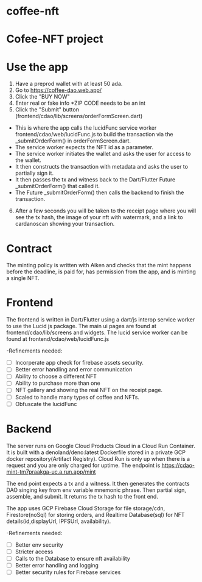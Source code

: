 # coffee-nft
# Cofee-NFT project

# Use the app
1. Have a preprod wallet with at least 50 ada.
2. Go to https://coffee-dao.web.app/
3. Click the "BUY NOW"
4. Enter real or fake info *ZIP CODE needs to be an int
5. Click the "Submit" button (frontend/cdao/lib/screens/orderFormScreen.dart)
- This is where the app calls the lucidFunc service worker frontend/cdao/web/lucidFunc.js to build the transaction via the _submitOrderForm() in orderFormScreen.dart. 
- The service worker expects the NFT id as a parameter. 
- The service worker initiates the wallet and asks the user for access to the wallet. 
- It then constructs the transaction with metadata and asks the user to partially sign it. 
- It then passes the tx and witness back to the Dart/Flutter Future _submitOrderForm() that called it. 
- The Future _submitOrderForm() then calls the backend to finish the transaction.
6. After a few seconds you will be taken to the receipt page where you will see the tx hash, the image of your nft with watermark, and a link to cardanoscan showing your transaction.

# Contract
The minting policy is written with Aiken and checks that the mint happens before the deadline, is paid for, has permission from the app, and is minting a single NFT.

# Frontend
The frontend is written in Dart/Flutter using a dart/js interop service worker to use the Lucid js package. The main ui pages are found at frontend/cdao/lib/screens and widgets. The lucid service worker can be found at frontend/cdao/web/lucidFunc.js

-Refinements needed:
- [ ] Incorperate app check for firebase assets security.
- [ ] Better error handling and error communication
- [ ] Ability to choose a different NFT
- [ ] Ability to purchase more than one
- [ ] NFT gallery and showing the real NFT on the receipt page.
- [ ] Scaled to handle many types of coffee and NFTs.
- [ ] Obfuscate the lucidFunc

# Backend
The server runs on Google Cloud Products Cloud in a Cloud Run Container. It is built with a denoland/deno:latest Dockerfile stored in a private GCP docker repository(Artifact Registry). Cloud Run is only up when there is a request and you are only charged for uptime. The endpoint is https://cdao-mint-tm7praakga-uc.a.run.app/mint

The end point expects a tx and a witness. It then generates the contracts DAO singing key from env variable mnemonic phrase. Then partial sign, assemble, and submit. It returns the tx hash to the front end.

The app uses GCP Firebase Cloud Storage for file storage/cdn, Firestore(noSql) for storing orders, and Realtime Database(sql) for NFT details(id,displayUrl, IPFSUrl, availability).

-Refinements needed:
- [ ] Better env security
- [ ] Stricter access
- [ ] Calls to the Database to ensure nft availability
- [ ] Better error handling and logging
- [ ] Better security rules for Firebase services
